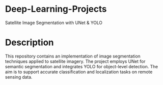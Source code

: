 # Deep-Learning-Projects

Satellite Image Segmentation with UNet & YOLO

# Description

This repository contains an implementation of image segmentation techniques applied to satellite imagery. The project employs UNet for semantic segmentation and integrates YOLO for object-level detection. The aim is to support accurate classification and localization tasks on remote sensing data.
